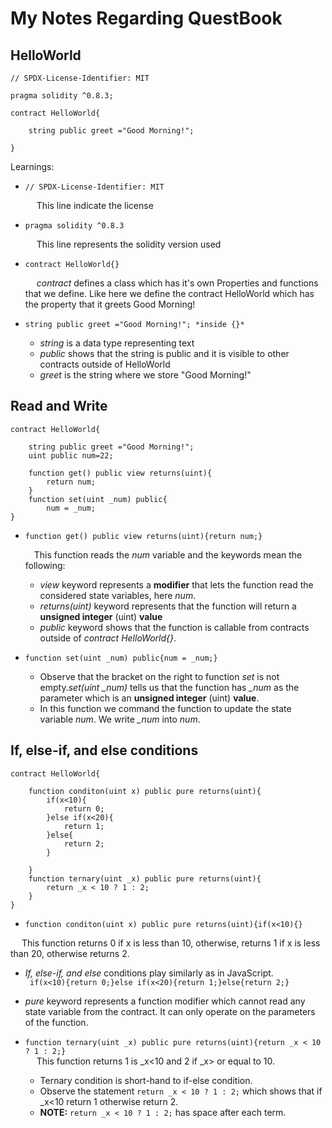 # My Notes Regarding QuestBook
## HelloWorld 
```
// SPDX-License-Identifier: MIT

pragma solidity ^0.8.3;

contract HelloWorld{
    
    string public greet ="Good Morning!";

}
```  
Learnings: 
* ```// SPDX-License-Identifier: MIT```    
  
  &emsp; This line indicate the license
* ```pragma solidity ^0.8.3```  
  
  &emsp; This line represents the solidity version used
* ```contract HelloWorld{}  ```
  
  &emsp; *contract* defines a class which has it's own Properties and functions that we define. Like here we define the contract HelloWorld which has the property that it greets Good Morning!
* ```string public greet ="Good Morning!"; *inside {}*```
  * *string* is a data type representing text
  * *public* shows that the string is public and it is visible to other contracts outside of HelloWorld
  * *greet* is the string where we store "Good Morning!"

## Read and Write
```
contract HelloWorld{
    
    string public greet ="Good Morning!";
    uint public num=22; 

    function get() public view returns(uint){
        return num;
    }
    function set(uint _num) public{
        num = _num;
}
```
* ```function get() public view returns(uint){return num;}  ```
    
    &emsp;This function reads the *num* variable and the keywords mean the following:
    * *view* keyword represents a **modifier** that lets the function read the considered state variables, here *num*.
    * *returns(uint)* keyword represents that the function will return a **unsigned integer** (uint) **value** 
    * *public* keyword shows that the function is callable from contracts outside of *contract HelloWorld{}*.
* ```function set(uint _num) public{num = _num;}```  
   
   * Observe that the bracket on the right to function *set* is not empty.*set(uint _num)* tells us that the function has *_num* as the parameter which is an **unsigned integer** (uint) **value**.
    * In this function we command the function to update the state variable *num*. We write *_num* into *num*.

## If, else-if, and else conditions
```
contract HelloWorld{
    
    function conditon(uint x) public pure returns(uint){
        if(x<10){
            return 0;
        }else if(x<20){
            return 1;
        }else{
            return 2;
        }

    }
    function ternary(uint _x) public pure returns(uint){
        return _x < 10 ? 1 : 2;
    }
}
```
* ```function conditon(uint x) public pure returns(uint){if(x<10){}```  
    
&emsp; This function returns 0 if x is less than 10, otherwise, returns 1 if x is less than 20, otherwise returns 2.
* *If, else-if, and else* conditions play similarly as in JavaScript.  
``` if(x<10){return 0;}else if(x<20){return 1;}else{return 2;}```
    
* *pure* keyword represents a function modifier which cannot read any state variable from the contract. It can only operate on the parameters of the function.   

* ```function ternary(uint _x) public pure returns(uint){return _x < 10 ? 1 : 2;} ```  
    &emsp; This function returns 1 is _x<10 and 2 if _x> or equal to 10. 
    * Ternary condition is short-hand to if-else condition. 
    * Observe the statement ```return _x < 10 ? 1 : 2;``` which shows that if _x<10 return 1 otherwise return 2.
    * **NOTE:** ```return _x < 10 ? 1 : 2;``` has space after each term.
